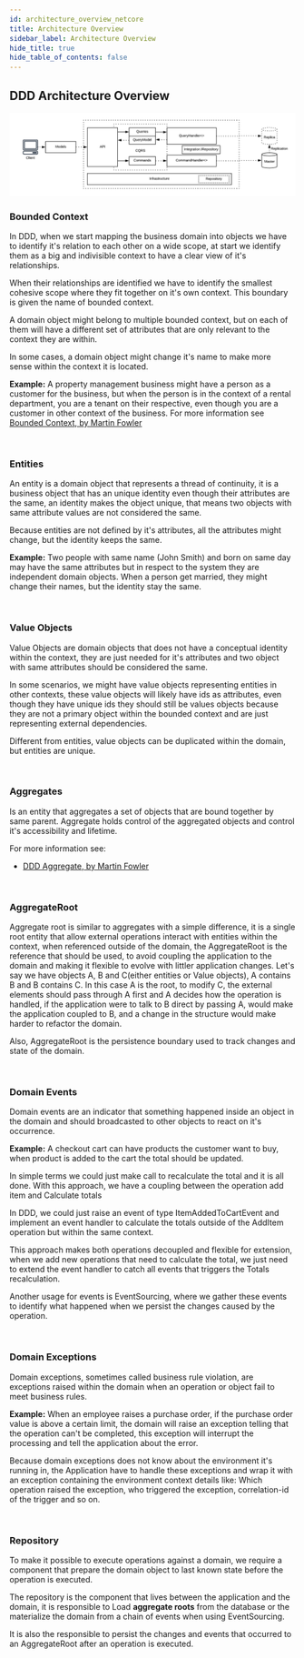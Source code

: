 ```yaml
---
id: architecture_overview_netcore
title: Architecture Overview
sidebar_label: Architecture Overview
hide_title: true
hide_table_of_contents: false
---
```



## DDD Architecture Overview

![Solution Diagram](/img/cqrs_diagram.png)


### Bounded Context

In DDD, when we start mapping the business domain into objects we have to identify it's relation to each other on a wide scope, at start we identify them as a big and indivisible context to have a clear view of it's relationships.

When their relationships are identified we have to identify the smallest cohesive scope where they fit together on it's own context. This boundary is given the name of bounded context.

A domain object might belong to multiple bounded context, but on each of them will have a different set of attributes that are only relevant to the context they are within.

In some cases, a domain object might change it's name to make more sense within the context it is located.

**Example:**
A property management business might have a person as a customer for the business, but when the person is in the context of a rental department, you are a tenant on their respective, even though you are a customer in other context of the business.
For more information see [Bounded Context, by Martin Fowler](https://martinfowler.com/bliki/BoundedContext.html)

<br />

### Entities

An entity is a domain object that represents a thread of continuity, it is a business object that has an unique identity even though their attributes are the same, an identity makes the object unique, that means two objects with same attribute values are not considered the same.

Because entities are not defined by it's attributes, all the attributes might change, but the identity keeps the same.

**Example:**
Two people with same name (John Smith) and born on same day may have the same attributes but in respect to the system they are independent domain objects.
When a person get married, they might change their names, but the identity stay the same.

<br />

### Value Objects

Value Objects are domain objects that does not have a conceptual identity within the context, they are just needed for it's attributes and two object with same attributes should be considered the same.

In some scenarios, we might have value objects representing entities in other contexts, these value objects will likely have ids as attributes, even though they have unique ids they should still be values objects because they are not a primary object within the bounded context and are just representing external dependencies.

Different from entities, value objects can be duplicated within the domain, but entities are unique.

<br />

### Aggregates

Is an entity that aggregates a set of objects that are bound together by same parent. Aggregate holds control of the aggregated objects and control it's accessibility and lifetime.

For more information see:

- [DDD Aggregate, by Martin Fowler](https://martinfowler.com/bliki/DDD_Aggregate.html)

<br />

### AggregateRoot

Aggregate root is similar to aggregates with a simple difference, it is a single root entity that allow external operations interact with entities within the context, when referenced outside of the domain, the AggregateRoot is the reference that should be used, to avoid coupling the application to the domain and making it flexible to evolve with littler application changes. Let's say we have objects A, B and C(either entities or Value objects), A contains B and B contains C. In this case A is the root, to modify C, the external elements should pass through A first and A decides how the operation is handled, if the application were to talk to B direct by passing A, would make the application coupled to B, and a change in the structure would make harder to refactor the domain.

Also, AggregateRoot is the persistence boundary used to track changes and state of the domain.

<br />

### Domain Events

Domain events are an indicator that something happened inside an object in the domain and should broadcasted to other objects to react on it's occurrence.

**Example:**
A checkout cart can have products the customer want to buy, when product is added to the cart the total should be updated.

In simple terms we could just make call to recalculate the total and it is all done. With this approach, we have a coupling between the operation add item and Calculate totals

In DDD, we could just raise an event of type ItemAddedToCartEvent and implement an event handler to calculate the totals outside of the AddItem operation but within the same context.

This approach makes both operations decoupled and flexible for extension, when we add new operations that need to calculate the total, we just need to extend the event handler to catch all events that triggers the Totals recalculation.

Another usage for events is EventSourcing, where we gather these events to identify what happened when we persist the changes caused by the operation.

<br />

### Domain Exceptions

Domain exceptions, sometimes called business rule violation, are exceptions raised within the domain when an operation or object fail to meet business rules.

**Example:**
When an employee raises a purchase order, if the purchase order value is above a certain limit, the domain will raise an exception telling that the operation can't be completed, this exception will interrupt the processing and tell the application about the error.

Because domain exceptions does not know about the environment it's running in, the Application have to handle these exceptions and wrap it with an exception containing the environment context details like: Which operation raised the exception, who triggered the exception, correlation-id of the trigger and so on.

<br />

### Repository

To make it possible to execute operations against a domain, we require a component that prepare the domain object to last known state before the operation is executed.

The repository is the component that lives between the application and the domain, it is responsible to Load **aggregate roots** from the database or the materialize the domain from a chain of events when using EventSourcing.

It is also the responsible to persist the changes and events that occurred to an AggregateRoot after an operation is executed.


